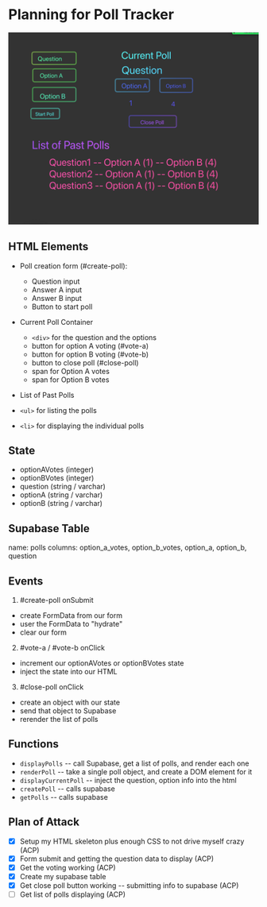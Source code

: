# Planning for Poll Tracker

![](./wireframe.png)

## HTML Elements

-   Poll creation form (#create-poll):

    -   Question input
    -   Answer A input
    -   Answer B input
    -   Button to start poll

-   Current Poll Container

    -   `<div>` for the question and the options
    -   button for option A voting (#vote-a)
    -   button for option B voting (#vote-b)
    -   button to close poll (#close-poll)
    -   span for Option A votes
    -   span for Option B votes

-   List of Past Polls
-   `<ul>` for listing the polls
-   `<li>` for displaying the individual polls

## State

-   optionAVotes (integer)
-   optionBVotes (integer)
-   question (string / varchar)
-   optionA (string / varchar)
-   optionB (string / varchar)

## Supabase Table

name: polls
columns: option_a_votes, option_b_votes, option_a, option_b, question

## Events

1.  #create-poll onSubmit

-   create FormData from our form
-   user the FormData to "hydrate"
-   clear our form

2. #vote-a / #vote-b onClick

-   increment our optionAVotes or optionBVotes state
-   inject the state into our HTML

3. #close-poll onClick

-   create an object with our state
-   send that object to Supabase
-   rerender the list of polls

## Functions

-   `displayPolls` -- call Supabase, get a list of polls, and render each one
-   `renderPoll` -- take a single poll object, and create a DOM element for it
-   `displayCurrentPoll` -- inject the question, option info into the html
-   `createPoll` -- calls supabase
-   `getPolls` -- calls supabase

## Plan of Attack

-   [x] Setup my HTML skeleton plus enough CSS to not drive myself crazy (ACP)
-   [x] Form submit and getting the question data to display (ACP)
-   [x] Get the voting working (ACP)
-   [x] Create my supabase table
-   [x] Get close poll button working -- submitting info to supabase (ACP)
-   [ ] Get list of polls displaying (ACP)
